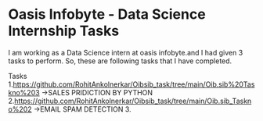 # Oasis Infobyte - Data Science Internship Tasks
I am working as a Data Science intern at oasis infobyte.and I had given 3 tasks to perform. So, these are following  tasks that I have completed.

Tasks
1.https://github.com/RohitAnkolnerkar/Oibsib_task/tree/main/Oib.sib%20Taskno%203 ->SALES PRIDICTION BY PYTHON
2.https://github.com/RohitAnkolnerkar/Oibsib_task/tree/main/Oib.sib_Taskno%202 ->EMAIL SPAM DETECTION
3.


